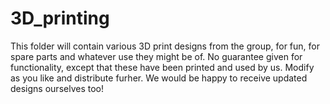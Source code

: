 # 3D_printing
This folder will contain various 3D print designs from the group, for fun, for spare parts and whatever use they might be of. 
No guarantee given for functionality, except that these have been printed and used by us. 
Modify as you like and distribute furher. We would be happy to receive updated designs ourselves too!
